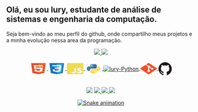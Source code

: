 ## Olá, eu sou Iury, estudante de análise de sistemas e engenharia da computação. 
<p>Seja bem-vindo ao meu perfil do github, onde compartilho meus projetos e a minha evolução nessa area da programação.
  </p>
<div align="center">
  <a href="https://github.com/IuryAlmeiida">
  <img width="45%" src="https://github-readme-stats-iuryalmeiida.vercel.app/api?username=IuryAlmeiida&show_icons=true&theme=gruvbox&include_all_commits=true&count_public=true"/>
  <img width="38%" src="https://github-readme-stats-iuryalmeiida.vercel.app/api/top-langs/?username=IuryAlmeiida&layout=compact&langs_count=16&theme=gruvbox"/>
</div> 
  <div align="center"><br>
  <img align="center" alt="Iury-HTML" height="30" width="45" padding="60" src="https://raw.githubusercontent.com/devicons/devicon/master/icons/html5/html5-original.svg">
  <img align="center" alt="Iury-CSS" height="30" width="45" src="https://raw.githubusercontent.com/devicons/devicon/master/icons/css3/css3-original.svg">
  <img align="center" alt="Iury-Js" height="30" width="45" src="https://raw.githubusercontent.com/devicons/devicon/master/icons/javascript/javascript-plain.svg">
  <img align="center" alt="Iury-Python" height="30" width="45" src="https://raw.githubusercontent.com/devicons/devicon/master/icons/python/python-original.svg">
  <img align="center" alt="Iury-Python" height="30" width="45" src="https://cdn.jsdelivr.net/gh/devicons/devicon/icons/java/java-original.svg" />
   <img align="center" alt="git" height="30" width="45" src="https://raw.githubusercontent.com/devicons/devicon/master/icons/git/git-original.svg">
  <img align="center" alt="github" height="35" width="35" src="/assets/GitHub.png">
</div><br>
  
  <div align="center">
  
   <a href="https://www.linkedin.com/in/iury-almeida-a25578254/" target="_blank"><img src="https://img.shields.io/badge/-LinkedIn-%230077B5?style=for-the-badge&logo=linkedin&logoColor=white" target="_blank"></a>
   <a href="mailto:Iury.colombo@gmail.com"><img src="https://img.shields.io/badge/Gmail-D14836?style=for-the-badge&logo=gmail&logoColor=white" target="_blank">
   <a href="mailto:Iurysilvadealmeida2@hotmail.com"><img src="https://img.shields.io/badge/Microsoft_Outlook-0078D4?style=for-the-badge&logo=microsoft-outlook&logoColor=white" target="_blank">
   <a href="https://wa.me/5565993610246"><img src="https://img.shields.io/badge/WhatsApp-25D366?style=for-the-badge&logo=whatsapp&logoColor=white" target="_blank">
     

  </div>
  
  <div align="center">
  
![Snake animation](https://github.com/IuryAlmeiida/IuryAlmeiida/blob/output/github-contribution-grid-snake.svg)
   
  </div>

